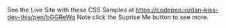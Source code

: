 See the Live Site with these CSS Samples at https://codepen.io/dan-kiss-dev-this/pen/bGGReWq Note click the Suprise Me button to see more.
